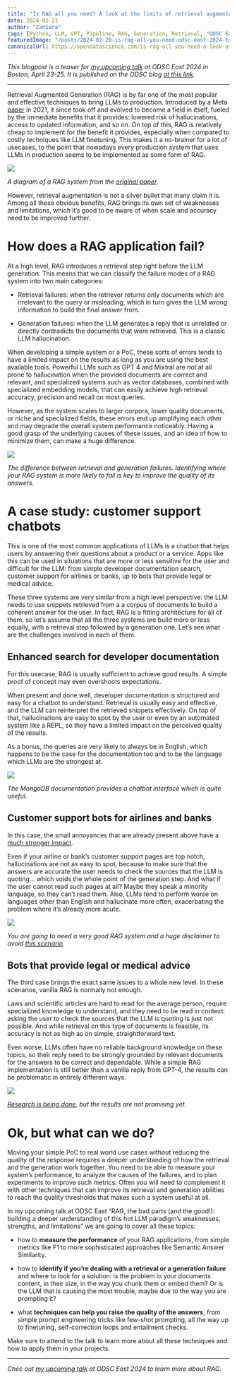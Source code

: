 ```yaml
---
title: "Is RAG all you need? A look at the limits of retrieval augmentation"
date: 2024-02-21
author: "ZanSara"
tags: [Python, LLM, GPT, Pipeline, RAG, Generation, Retrieval, "ODSC East 2024", ODSC, Conference, Teaser]
featuredImage: "/posts/2024-02-20-is-rag-all-you-need-odsc-east-2024-teaser/cover.jpeg"
canonicalUrl: https://opendatascience.com/is-rag-all-you-need-a-look-at-the-limits-of-retrieval-augmentation/
---
```


*This blogpost is a teaser for [my upcoming talk](https://odsc.com/speakers/rag-the-bad-parts-and-the-good-building-a-deeper-understanding-of-this-hot-llm-paradigms-weaknesses-strengths-and-limitations/) at ODSC East 2024 in Boston, April 23-25. It is published on the ODSC blog [at this link](https://opendatascience.com/is-rag-all-you-need-a-look-at-the-limits-of-retrieval-augmentation/).*

---

Retrieval Augmented Generation (RAG) is by far one of the most popular and effective techniques to bring LLMs to production. Introduced by a Meta [paper](https://arxiv.org/abs/2005.11401) in 2021, it since took off and evolved to become a field in itself, fueled by the immediate benefits that it provides: lowered risk of hallucinations, access to updated information, and so on. On top of this, RAG is relatively cheap to implement for the benefit it provides, especially when compared to costly techniques like LLM finetuning. This makes it a no-brainer for a lot of usecases, to the point that nowadays every production system that uses LLMs in production seems to be implemented as some form of RAG.
  
![](/posts/2024-02-20-is-rag-all-you-need-odsc-east-2024-teaser/rag_paper.png)

*A diagram of a RAG system from the [original paper](https://arxiv.org/abs/2005.11401).*

However, retrieval augmentation is not a silver bullet that many claim it is. Among all these obvious benefits, RAG brings its own set of weaknesses and limitations, which it’s good to be aware of when scale and accuracy need to be improved further.

# How does a RAG application fail?

At a high level, RAG introduces a retrieval step right before the LLM generation. This means that we can classify the failure modes of a RAG system into two main categories:

* Retrieval failures: when the retriever returns only documents which are irrelevant to the query or misleading, which in turn gives the LLM wrong information to build the final answer from.

* Generation failures: when the LLM generates a reply that is unrelated or directly contradicts the documents that were retrieved. This is a classic LLM hallucination.

When developing a simple system or a PoC, these sorts of errors tends to have a limited impact on the results as long as you are using the best available tools. Powerful LLMs such as GPT 4 and Mixtral are not at all prone to hallucination when the provided documents are correct and relevant, and specialized systems such as vector databases, combined with specialized embedding models, that can easily achieve high retrieval accuracy, precision and recall on most queries.

However, as the system scales to larger corpora, lower quality documents, or niche and specialized fields, these errors end up amplifying each other and may degrade the overall system performance noticeably. Having a good grasp of the underlying causes of these issues, and an idea of how to minimize them, can make a huge difference.
  

![](/posts/2024-02-20-is-rag-all-you-need-odsc-east-2024-teaser/rag_failures.png)

*The difference between retrieval and generation failures. Identifying where your RAG system is more likely to fail is key to improve the quality of its answers.*

# A case study: customer support chatbots

This is one of the most common applications of LLMs is a chatbot that helps users by answering their questions about a product or a service. Apps like this can be used in situations that are more or less sensitive for the user and difficult for the LLM: from simple developer documentation search, customer support for airlines or banks, up to bots that provide legal or medical advice.

These three systems are very similar from a high level perspective: the LLM needs to use snippets retrieved from a a corpus of documents to build a coherent answer for the user. In fact, RAG is a fitting architecture for all of them, so let’s assume that all the three systems are build more or less equally, with a retrieval step followed by a generation one.
Let’s see what are the challenges involved in each of them.

## Enhanced search for developer documentation

For this usecase, RAG is usually sufficient to achieve good results. A simple proof of concept may even overshoots expectations.

When present and done well, developer documentation is structured and easy for a chatbot to understand. Retrieval is usually easy and effective, and the LLM can reinterpret the retrieved snippets effectively. On top of that, hallucinations are easy to spot by the user or even by an automated system like a REPL, so they have a limited impact on the perceived quality of the results.

As a bonus, the queries are very likely to always be in English, which happens to be the case for the documentation too and to be the language which LLMs are the strongest at.

![](/posts/2024-02-20-is-rag-all-you-need-odsc-east-2024-teaser/mongodb.png)

*The MongoDB documentation provides a chatbot interface which is quite useful.*

## Customer support bots for airlines and banks

In this case, the small annoyances that are already present above have a [much stronger impact](https://www.theguardian.com/world/2024/feb/16/air-canada-chatbot-lawsuit).

Even if your airline or bank’s customer support pages are top notch, hallucinations are not as easy to spot, because to make sure that the answers are accurate the user needs to check the sources that the LLM is quoting… which voids the whole point of the generation step. And what if the user cannot read such pages at all? Maybe they speak a minority language, so they can’t read them. Also, LLMs tend to perform worse on languages other than English and hallucinate more often, exacerbating the problem where it’s already more acute.
  
![](/posts/2024-02-20-is-rag-all-you-need-odsc-east-2024-teaser/air_canada.png)

*You are going to need a very good RAG system and a huge disclaimer to avoid [this scenario](https://www.theguardian.com/world/2024/feb/16/air-canada-chatbot-lawsuit).*

## Bots that provide legal or medical advice

The third case brings the exact same issues to a whole new level. In these scenarios, vanilla RAG is normally not enough.

Laws and scientific articles are hard to read for the average person, require specialized knowledge to understand, and they need to be read in context: asking the user to check the sources that the LLM is quoting is just not possible. And while retrieval on this type of documents is feasible, its accuracy is not as high as on simple, straightforward text.

Even worse, LLMs often have no reliable background knowledge on these topics, so their reply need to be strongly grounded by relevant documents for the answers to be correct and dependable. While a simple RAG implementation is still better than a vanilla reply from GPT-4, the results can be problematic in entirely different ways.
  
![](/posts/2024-02-20-is-rag-all-you-need-odsc-east-2024-teaser/medical_questions.png)

*[Research is being done](https://www.sciencedirect.com/science/article/pii/S2949761223000366), but the results are not promising yet.*

# Ok, but what can we do?

Moving your simple PoC to real world use cases without reducing the quality of the response requires a deeper understanding of how the retrieval and the generation work together. You need to be able to measure your system’s performance, to analyze the causes of the failures, and to plan experiments to improve such metrics. Often you will need to complement it with other techniques that can improve its retrieval and generation abilities to reach the quality thresholds that makes such a system useful at all.

In my upcoming talk at ODSC East “RAG, the bad parts (and the good!): building a deeper understanding of this hot LLM paradigm’s weaknesses, strengths, and limitations” we are going to cover all these topics:

* how to **measure the performance** of your RAG applications, from simple metrics like F1 to more sophisticated approaches like Semantic Answer Similarity.

* how to **identify if you’re dealing with a retrieval or a generation failure** and where to look for a solution: is the problem in your documents content, in their size, in the way you chunk them or embed them? Or is the LLM that is causing the most trouble, maybe due to the way you are prompting it?

* what **techniques can help you raise the quality of the answers**, from simple prompt engineering tricks like few-shot prompting, all the way up to finetuning, self-correction loops and entailment checks.

Make sure to attend to the talk to learn more about all these techniques and how to apply them in your projects.

---

*Chec out [my upcoming talk](https://odsc.com/speakers/rag-the-bad-parts-and-the-good-building-a-deeper-understanding-of-this-hot-llm-paradigms-weaknesses-strengths-and-limitations/) at ODSC East 2024 to learn more about RAG.*